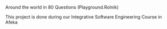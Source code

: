 Around the world in 80 Questions (Playground.Rolnik)

This project is done during our Integrative Software Engineering Course in Afeka

